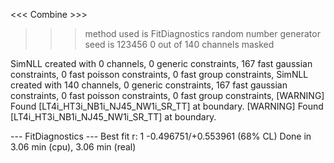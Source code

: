  <<< Combine >>> 
>>> method used is FitDiagnostics
>>> random number generator seed is 123456
>>> 0 out of 140 channels masked

SimNLL created with 0 channels, 0 generic constraints, 167 fast gaussian constraints, 0 fast poisson constraints, 0 fast group constraints, 
SimNLL created with 140 channels, 0 generic constraints, 167 fast gaussian constraints, 0 fast poisson constraints, 0 fast group constraints, 
  [WARNING] Found [LT4i_HT3i_NB1i_NJ45_NW1i_SR_TT] at boundary. 
  [WARNING] Found [LT4i_HT3i_NB1i_NJ45_NW1i_SR_TT] at boundary. 

 --- FitDiagnostics ---
Best fit r: 1  -0.496751/+0.553961  (68% CL)
Done in 3.06 min (cpu), 3.06 min (real)
